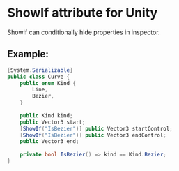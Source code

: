 # ShowIf attribute for Unity
ShowIf can conditionally hide properties in inspector.
## Example:
```cs
[System.Serializable]
public class Curve {
    public enum Kind {
        Line,
        Bezier,
    }
    
    public Kind kind;
    public Vector3 start;
    [ShowIf("IsBezier")] public Vector3 startControl;
    [ShowIf("IsBezier")] public Vector3 endControl;
    public Vector3 end;
    
    private bool IsBezier() => kind == Kind.Bezier;
}
```
